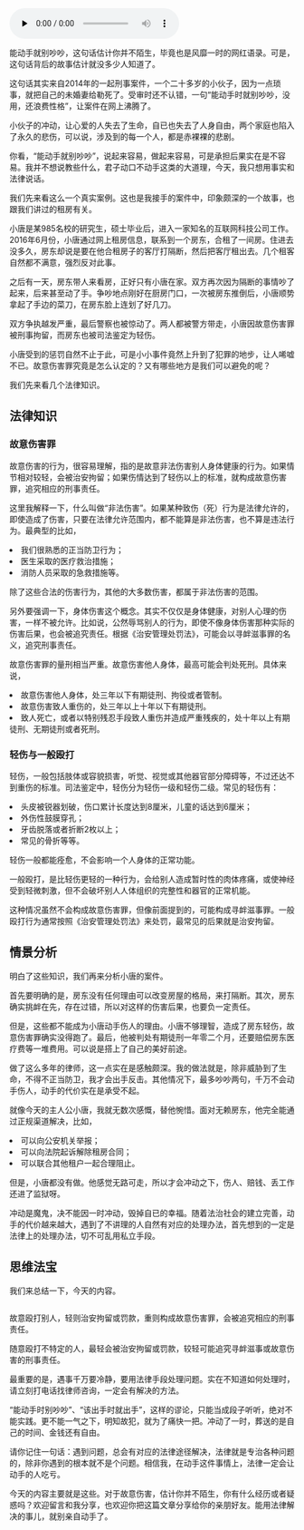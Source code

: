 <audio id="audio" title="38 | “能动手就别吵吵”，代价你真的知道吗？" controls="" preload="none"><source id="mp3" src="https://static001.geekbang.org/resource/audio/be/54/be2fcba54c07b3f78b549c6405a0ad54.mp3"></audio>

能动手就别吵吵，这句话估计你并不陌生，毕竟也是风靡一时的网红语录。可是，这句话背后的故事估计就没多少人知道了。

这句话其实来自2014年的一起刑事案件，一个二十多岁的小伙子，因为一点琐事，就把自己的未婚妻给勒死了。受审时还不认错，一句“能动手时就别吵吵，没用，还浪费性格”，让案件在网上沸腾了。

小伙子的冲动，让心爱的人失去了生命，自已也失去了人身自由，两个家庭也陷入了永久的悲伤，可以说，涉及到的每一个人，都是赤裸裸的悲剧。

你看，“能动手就别吵吵”，说起来容易，做起来容易，可是承担后果实在是不容易。我并不想说教些什么，君子动口不动手这类的大道理，今天，我只想用事实和法律说话。

我们先来看这么一个真实案例。这也是我接手的案件中，印象颇深的一个故事，也跟我们讲过的租房有关。

小唐是某985名校的研究生，硕士毕业后，进入一家知名的互联网科技公司工作。2016年6月份，小唐通过网上租房信息，联系到一个房东，合租了一间房。住进去没多久，房东却说是要在他合租房子的客厅打隔断，然后把客厅租出去。几个租客自然都不满意，强烈反对此事。

之后有一天，房东带人来看房，正好只有小唐在家。双方再次因为隔断的事情吵了起来，后来甚至动了手。争吵地点刚好在厨房门口，一次被房东推倒后，小唐顺势拿起了手边的菜刀，在房东脸上连划了好几刀。

双方争执越发严重，最后警察也被惊动了。两人都被警方带走，小唐因故意伤害罪被刑事拘留，而房东也被司法鉴定为轻伤。

小唐受到的惩罚自然不止于此，可是小小事件竟然上升到了犯罪的地步，让人唏嘘不已。故意伤害罪究竟是怎么认定的？又有哪些地方是我们可以避免的呢？

我们先来看几个法律知识。

## 法律知识

### 故意伤害罪

故意伤害的行为，很容易理解，指的是故意非法伤害别人身体健康的行为。如果情节相对较轻，会被治安拘留；如果伤情达到了轻伤以上的标准，就构成故意伤害罪，追究相应的刑事责任。

这里我解释一下，什么叫做“非法伤害”。如果某种致伤（死）行为是法律允许的，即使造成了伤害，只要在法律允许范围内，都不能算是非法伤害，也不算是违法行为。最典型的比如，

<li>
我们很熟悉的正当防卫行为；
</li>
<li>
医生采取的医疗救治措施；
</li>
<li>
消防人员采取的急救措施等。
</li>

除了这些合法的伤害行为，其他的大多数伤害，都属于非法伤害的范围。

另外要强调一下，身体伤害这个概念。其实不仅仅是身体健康，对别人心理的伤害，一样不被允许。比如说，公然辱骂别人的行为，即使不像身体伤害那种实际的伤害后果，也会被追究责任。根据《治安管理处罚法》，可能会以寻衅滋事罪的名义，追究刑事责任。

故意伤害罪的量刑相当严重。故意伤害他人身体，最高可能会判处死刑。具体来说，

<li>
故意伤害他人身体，处三年以下有期徒刑、拘役或者管制。
</li>
<li>
故意伤害致人重伤的，处三年以上十年以下有期徒刑。
</li>
<li>
致人死亡，或者以特别残忍手段致人重伤并造成严重残疾的，处十年以上有期徒刑、无期徒刑或者死刑。
</li>

### 轻伤与一般殴打

轻伤，一般包括肢体或容貌损害，听觉、视觉或其他器官部分障碍等，不过还达不到重伤的标准。司法鉴定中，轻伤分为轻伤一级和轻伤二级。常见的轻伤有：

<li>
头皮被锐器划破，伤口累计长度达到8厘米，儿童的话达到6厘米；
</li>
<li>
外伤性鼓膜穿孔；
</li>
<li>
牙齿脱落或者折断2枚以上；
</li>
<li>
常见的骨折等等。
</li>

轻伤一般都能痊愈，不会影响一个人身体的正常功能。

一般殴打，是比轻伤更轻的一种行为，会给别人造成暂时性的肉体疼痛，或使神经受到轻微刺激，但不会破坏别人人体组织的完整性和器官的正常机能。

这种情况虽然不会构成故意伤害罪，但像前面提到的，可能构成寻衅滋事罪。一般殴打行为通常按照《治安管理处罚法》来处罚，最常见的后果就是治安拘留。

## 情景分析

明白了这些知识，我们再来分析小唐的案件。

首先要明确的是，房东没有任何理由可以改变房屋的格局，来打隔断。其次，房东确实挑衅在先，存在过错，所以对这样的伤害后果，也要负一定责任。

但是，这些都不能成为小唐动手伤人的理由。小唐不够理智，造成了房东轻伤，故意伤害罪确实没得跑了。最后，他被判处有期徒刑一年零二个月，还要赔偿房东医疗费等一堆费用。可以说是搭上了自己的美好前途。

做了这么多年的律师，这一点实在是感触颇深。我的做法就是，除非威胁到了生命，不得不正当防卫，我才会出手反击。其他情况下，最多吵吵两句，千万不会动手伤人，动手的代价实在是承受不起。

就像今天的主人公小唐，我就无数次感慨，替他惋惜。面对无赖房东，他完全能通过正规渠道解决，比如，

<li>
可以向公安机关举报；
</li>
<li>
可以向法院起诉解除租房合同；
</li>
<li>
可以联合其他租户一起合理阻止。
</li>

但是，小唐都没有做。他感觉无路可走，所以才会冲动之下，伤人、赔钱、丢工作还进了监狱呀。

冲动是魔鬼，决不能因一时冲动，毁掉自已的幸福。随着法治社会的建立完善，动手的代价越来越大，遇到了不讲理的人自然有对应的处理办法，首先想到的一定是法律上的处理办法，切不可乱用私立手段。

## 思维法宝

我们来总结一下，今天的内容。

<img src="https://static001.geekbang.org/resource/image/51/c6/5137205d9d74e158df36a4c3fd5bf7c6.jpg" alt="">

故意殴打别人，轻则治安拘留或罚款，重则构成故意伤害罪，会被追究相应的刑事责任。

随意殴打不特定的人，最轻会被治安拘留或罚款，较轻可能追究寻衅滋事或故意伤害的刑事责任。

最重要的是，遇事千万要冷静，要用法律手段处理问题。实在不知道如何处理时，请立刻打电话找律师咨询，一定会有解决的方法。

“能动手时别吵吵”、“该出手时就出手”，这样的谬论，只能当成段子听听，绝对不能实践。更不能一气之下，明知故犯，就为了痛快一把。冲动了一时，葬送的是自己的时间、金钱还有自由。

请你记住一句话：遇到问题，总会有对应的法律途径解决，法律就是专治各种问题的，除非你遇到的根本就不是个问题。相信我，在动手这件事情上，法律一定会让动手的人吃亏。

今天的内容主要就是这些。对于故意伤害，估计你并不陌生，你有什么经历或者疑惑吗？欢迎留言和我分享，也欢迎你把这篇文章分享给你的亲朋好友。能用法律解决的事儿，就别亲自动手了。


